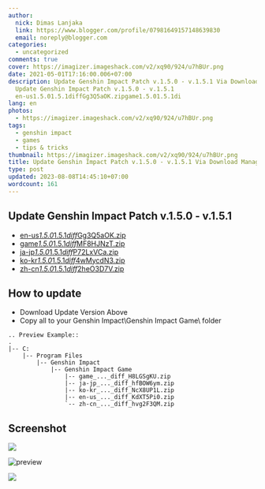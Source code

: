 ```yaml
---
author:
  nick: Dimas Lanjaka
  link: https://www.blogger.com/profile/07981649157148639830
  email: noreply@blogger.com
categories:
  - uncategorized
comments: true
cover: https://imagizer.imageshack.com/v2/xq90/924/u7hBUr.png
date: 2021-05-01T17:16:00.006+07:00
description: Update Genshin Impact Patch v.1.5.0 - v.1.5.1 Via Download Manager
  Update Genshin Impact Patch v.1.5.0 - v.1.5.1
  en-us1.5.01.5.1diffGg3Q5aOK.zipgame1.5.01.5.1di
lang: en
photos:
  - https://imagizer.imageshack.com/v2/xq90/924/u7hBUr.png
tags:
  - genshin impact
  - games
  - tips & tricks
thumbnail: https://imagizer.imageshack.com/v2/xq90/924/u7hBUr.png
title: Update Genshin Impact Patch v.1.5.0 - v.1.5.1 Via Download Manager
type: post
updated: 2023-08-08T14:45:10+07:00
wordcount: 161
---
```


<h2>Update Genshin Impact Patch v.1.5.0 - v.1.5.1</h2><ul><li><a href="https://autopatchhk.yuanshen.com/client_app/update/hk4e_global/10/en-us_1.5.0_1.5.1_diff_Gg3Q5aOK.zip" rel="noopener noreferer nofollow">en-us<em>1.5.0</em>1.5.1<em>diff</em>Gg3Q5aOK.zip</a></li><li><a href="https://autopatchhk.yuanshen.com/client_app/update/hk4e_global/10/game_1.5.0_1.5.1_diff_MF8HJNzT.zip" rel="noopener noreferer nofollow">game<em>1.5.0</em>1.5.1<em>diff</em>MF8HJNzT.zip</a></li><li><a href="https://autopatchhk.yuanshen.com/client_app/update/hk4e_global/10/ja-jp_1.5.0_1.5.1_diff_P72LxVCa.zip" rel="noopener noreferer nofollow">ja-jp<em>1.5.0</em>1.5.1<em>diff</em>P72LxVCa.zip</a></li><li><a href="https://autopatchhk.yuanshen.com/client_app/update/hk4e_global/10/ko-kr_1.5.0_1.5.1_diff_4wMycdN3.zip" rel="noopener noreferer nofollow">ko-kr<em>1.5.0</em>1.5.1<em>diff</em>4wMycdN3.zip</a></li><li><a href="https://autopatchhk.yuanshen.com/client_app/update/hk4e_global/10/zh-cn_1.5.0_1.5.1_diff_2heO3D7V.zip" rel="noopener noreferer nofollow">zh-cn<em>1.5.0</em>1.5.1<em>diff</em>2heO3D7V.zip</a></li></ul><h2>How to update</h2><ul><li>Download Update Version Above</li><li>Copy all to your Genshin Impact\Genshin Impact Game\ folder</li></ul><pre><code>.. Preview Example::<br>.<br>|-- C:<br>    |-- Program Files<br>        |-- Genshin Impact<br>            |-- Genshin Impact Game<br>                |-- game_..._diff_H8LGSgKU.zip<br>                |-- ja-jp_..._diff_hfBOW6ym.zip<br>                |-- ko-kr_..._diff_NcX8UP1L.zip<br>                |-- en-us_..._diff_KdXT5Pi0.zip<br>                `-- zh-cn_..._diff_hvg2F3QM.zip<br></code></pre><h2>Screenshot</h2><span><a name="more"></a></span><p><img src="https://imagizer.imageshack.com/v2/xq90/924/u7hBUr.png" border="0"></p><p><img src="https://i.imgur.com/zHDw2i0.png" alt="preview"></p><p><img src="https://imagizer.imageshack.com/v2/xq90/924/W7QEZY.png" border="0"></p>